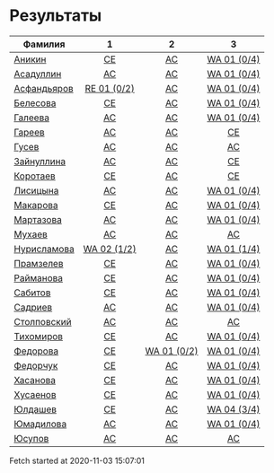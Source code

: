 # Результаты
Фамилия | 1| 2| 3
---|:---:|:---:|:---:
[Аникин](Аникин/README.md)  | [CE](Аникин/1.md) | [AC](Аникин/2.md) | [WA 01 (0/4)](Аникин/3.md)
[Асадуллин](Асадуллин/README.md)  | [AC](Асадуллин/1.md) | [AC](Асадуллин/2.md) | [WA 01 (0/4)](Асадуллин/3.md)
[Асфандьяров](Асфандьяров/README.md)  | [RE 01 (0/2)](Асфандьяров/1.md) | [AC](Асфандьяров/2.md) | [WA 01 (0/4)](Асфандьяров/3.md)
[Белесова](Белесова/README.md)  | [CE](Белесова/1.md) | [AC](Белесова/2.md) | [WA 01 (0/4)](Белесова/3.md)
[Галеева](Галеева/README.md)  | [AC](Галеева/1.md) | [AC](Галеева/2.md) | [WA 01 (0/4)](Галеева/3.md)
[Гареев](Гареев/README.md)  | [AC](Гареев/1.md) | [AC](Гареев/2.md) | [CE](Гареев/3.md)
[Гусев](Гусев/README.md)  | [AC](Гусев/1.md) | [AC](Гусев/2.md) | [AC](Гусев/3.md)
[Зайнуллина](Зайнуллина/README.md)  | [AC](Зайнуллина/1.md) | [AC](Зайнуллина/2.md) | [CE](Зайнуллина/3.md)
[Коротаев](Коротаев/README.md)  | [CE](Коротаев/1.md) | [AC](Коротаев/2.md) | [CE](Коротаев/3.md)
[Лисицына](Лисицына/README.md)  | [AC](Лисицына/1.md) | [AC](Лисицына/2.md) | [WA 01 (0/4)](Лисицына/3.md)
[Макарова](Макарова/README.md)  | [CE](Макарова/1.md) | [AC](Макарова/2.md) | [WA 01 (0/4)](Макарова/3.md)
[Мартазова](Мартазова/README.md)  | [AC](Мартазова/1.md) | [AC](Мартазова/2.md) | [WA 01 (0/4)](Мартазова/3.md)
[Мухаев](Мухаев/README.md)  | [AC](Мухаев/1.md) | [AC](Мухаев/2.md) | [AC](Мухаев/3.md)
[Нурисламова](Нурисламова/README.md)  | [WA 02 (1/2)](Нурисламова/1.md) | [AC](Нурисламова/2.md) | [WA 01 (1/4)](Нурисламова/3.md)
[Прамзелев](Прамзелев/README.md)  | [CE](Прамзелев/1.md) | [AC](Прамзелев/2.md) | [WA 01 (0/4)](Прамзелев/3.md)
[Райманова](Райманова/README.md)  | [CE](Райманова/1.md) | [AC](Райманова/2.md) | [WA 01 (0/4)](Райманова/3.md)
[Сабитов](Сабитов/README.md)  | [CE](Сабитов/1.md) | [AC](Сабитов/2.md) | [WA 01 (0/4)](Сабитов/3.md)
[Садриев](Садриев/README.md)  | [AC](Садриев/1.md) | [AC](Садриев/2.md) | [WA 01 (0/4)](Садриев/3.md)
[Столповский](Столповский/README.md)  | [AC](Столповский/1.md) | [AC](Столповский/2.md) | [AC](Столповский/3.md)
[Тихомиров](Тихомиров/README.md)  | [CE](Тихомиров/1.md) | [AC](Тихомиров/2.md) | [WA 01 (0/4)](Тихомиров/3.md)
[Федорова](Федорова/README.md)  | [CE](Федорова/1.md) | [WA 01 (0/2)](Федорова/2.md) | [WA 01 (0/4)](Федорова/3.md)
[Федорчук](Федорчук/README.md)  | [CE](Федорчук/1.md) | [AC](Федорчук/2.md) | [WA 01 (0/4)](Федорчук/3.md)
[Хасанова](Хасанова/README.md)  | [CE](Хасанова/1.md) | [AC](Хасанова/2.md) | [WA 01 (0/4)](Хасанова/3.md)
[Хусаенов](Хусаенов/README.md)  | [CE](Хусаенов/1.md) | [AC](Хусаенов/2.md) | [WA 01 (0/4)](Хусаенов/3.md)
[Юлдашев](Юлдашев/README.md)  | [CE](Юлдашев/1.md) | [AC](Юлдашев/2.md) | [WA 04 (3/4)](Юлдашев/3.md)
[Юмадилова](Юмадилова/README.md)  | [AC](Юмадилова/1.md) | [AC](Юмадилова/2.md) | [WA 01 (0/4)](Юмадилова/3.md)
[Юсупов](Юсупов/README.md)  | [AC](Юсупов/1.md) | [AC](Юсупов/2.md) | [AC](Юсупов/3.md)

Fetch started at 2020-11-03 15:07:01
